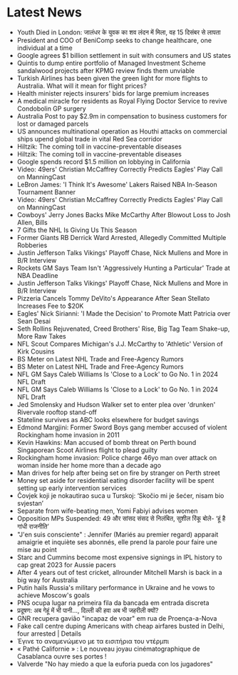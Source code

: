 # Latest News
-  Youth Died in London: जालंधर के युवक का शव लंदन में मिला, वह 15 दिसंबर से लापता
-  President and COO of BeniComp seeks to change healthcare, one individual at a time
-  Google agrees $1 billion settlement in suit with consumers and US states
-  Quintis to dump entire portfolio of Managed Investment Scheme sandalwood projects after KPMG review finds them unviable
-  Turkish Airlines has been given the green light for more flights to Australia. What will it mean for flight prices?
-  Health minister rejects insurers' bids for large premium increases
-  A medical miracle for residents as Royal Flying Doctor Service to revive Condobolin GP surgery
-  Australia Post to pay $2.9m in compensation to business customers for lost or damaged parcels
-  US announces multinational operation as Houthi attacks on commercial ships upend global trade in vital Red Sea corridor
-  Hiltzik: The coming toll in vaccine-preventable diseases
-  Hiltzik: The coming toll in vaccine-preventable diseases
-  Google spends record $1.5 million on lobbying in California
-  Video: 49ers' Christian McCaffrey Correctly Predicts Eagles' Play Call on ManningCast
-  LeBron James: 'I Think It's Awesome' Lakers Raised NBA In-Season Tournament Banner
-  Video: 49ers' Christian McCaffrey Correctly Predicts Eagles' Play Call on ManningCast
-  Cowboys' Jerry Jones Backs Mike McCarthy After Blowout Loss to Josh Allen, Bills
-  7 Gifts the NHL Is Giving Us This Season
-  Former Giants RB Derrick Ward Arrested, Allegedly Committed Multiple Robberies
-  Justin Jefferson Talks Vikings' Playoff Chase, Nick Mullens and More in B/R Interview
-  Rockets GM Says Team Isn't 'Aggressively Hunting a Particular' Trade at NBA Deadline
-  Justin Jefferson Talks Vikings' Playoff Chase, Nick Mullens and More in B/R Interview
-  Pizzeria Cancels Tommy DeVito's Appearance After Sean Stellato Increases Fee to $20K
-  Eagles' Nick Sirianni: 'I Made the Decision' to Promote Matt Patricia over Sean Desai
-  Seth Rollins Rejuvenated, Creed Brothers' Rise, Big Tag Team Shake-up, More Raw Takes
-  NFL Scout Compares Michigan's J.J. McCarthy to 'Athletic' Version of Kirk Cousins
-  BS Meter on Latest NHL Trade and Free-Agency Rumors
-  BS Meter on Latest NHL Trade and Free-Agency Rumors
-  NFL GM Says Caleb Williams Is 'Close to a Lock' to Go No. 1 in 2024 NFL Draft
-  NFL GM Says Caleb Williams Is 'Close to a Lock' to Go No. 1 in 2024 NFL Draft
-  Jed Smolensky and Hudson Walker set to enter plea over 'drunken' Rivervale rooftop stand-off
-  Stateline survives as ABC looks elsewhere for budget savings
-  Edmond Margjini: Former Sword Boys gang member accused of violent Rockingham home invasion in 2011
-  Kevin Hawkins: Man accused of bomb threat on Perth bound Singaporean Scoot Airlines flight to plead guilty
-  Rockingham home invasion: Police charge 46yo man over attack on woman inside her home more than a decade ago
-  Man drives for help after being set on fire by stranger on Perth street
-  Money set aside for residential eating disorder facility will be spent setting up early intervention services
-  Čovjek koji je nokautirao suca u Turskoj: ‘Skočio mi je šećer, nisam bio svjestan’
-  Separate from wife-beating men, Yomi Fabiyi advises women
-  Opposition MPs Suspended: 49 और सांसद संसद से निलंबित, सुशील रिंकू बोले- ‘हूं है गांधी राजनीति’
-  "J'en suis consciente" : Jennifer (Mariés au premier regard) apparait amaigrie et inquiète ses abonnés, elle prend la parole pour faire une mise au point
-  Starc and Cummins become most expensive signings in IPL history to cap great 2023 for Aussie pacers
-  After 4 years out of test cricket, allrounder Mitchell Marsh is back in a big way for Australia
-  Putin hails Russia&#039;s military performance in Ukraine and he vows to achieve Moscow&#039;s goals
-  PNS ocupa lugar na primeira fila da bancada em entrada discreta
-  प्रदूषण: अब गेहूं में भी पानी…, दिल्ली की हवा अब भी जहरीली क्यों?
-  GNR recupera gavião "incapaz de voar" em rua de Proença-a-Nova
-  Fake call centre duping Americans with cheap airfares busted in Delhi, four arrested | Details
-  Έγινε το αναμενώμενο με τα εισιτήρια του ντέρμπι
-  « Pathé Californie » : Le nouveau joyau cinématographique de Casablanca ouvre ses portes !
-  Valverde "No hay miedo a que la euforia pueda con los jugadores"
